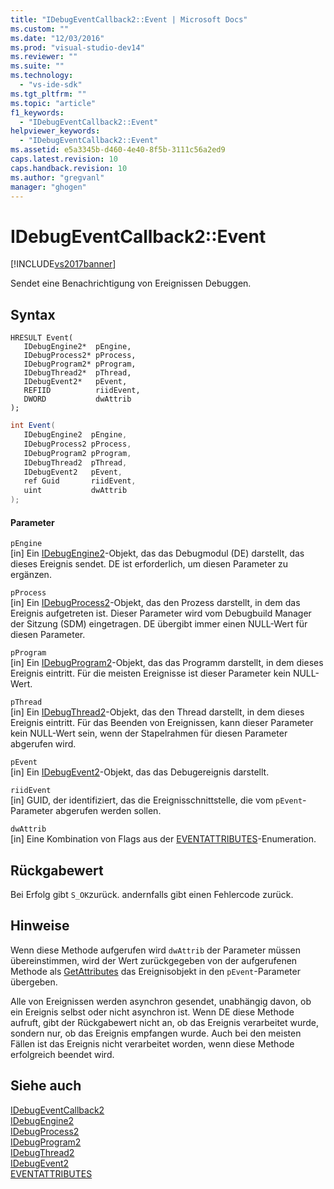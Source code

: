 ```yaml
---
title: "IDebugEventCallback2::Event | Microsoft Docs"
ms.custom: ""
ms.date: "12/03/2016"
ms.prod: "visual-studio-dev14"
ms.reviewer: ""
ms.suite: ""
ms.technology: 
  - "vs-ide-sdk"
ms.tgt_pltfrm: ""
ms.topic: "article"
f1_keywords: 
  - "IDebugEventCallback2::Event"
helpviewer_keywords: 
  - "IDebugEventCallback2::Event"
ms.assetid: e5a3345b-d460-4e40-8f5b-3111c56a2ed9
caps.latest.revision: 10
caps.handback.revision: 10
ms.author: "gregvanl"
manager: "ghogen"
---
```

# IDebugEventCallback2::Event
[!INCLUDE[vs2017banner](../../../code-quality/includes/vs2017banner.md)]

Sendet eine Benachrichtigung von Ereignissen Debuggen.  
  
## Syntax  
  
```cpp#  
HRESULT Event(   
   IDebugEngine2*  pEngine,  
   IDebugProcess2* pProcess,  
   IDebugProgram2* pProgram,  
   IDebugThread2*  pThread,  
   IDebugEvent2*   pEvent,  
   REFIID          riidEvent,  
   DWORD           dwAttrib  
);  
```  
  
```c#  
int Event(   
   IDebugEngine2  pEngine,  
   IDebugProcess2 pProcess,  
   IDebugProgram2 pProgram,  
   IDebugThread2  pThread,  
   IDebugEvent2   pEvent,  
   ref Guid       riidEvent,  
   uint           dwAttrib  
);  
```  
  
#### Parameter  
 `pEngine`  
 \[in\]  Ein [IDebugEngine2](../../../extensibility/debugger/reference/idebugengine2.md)\-Objekt, das das Debugmodul \(DE\) darstellt, das dieses Ereignis sendet.  DE ist erforderlich, um diesen Parameter zu ergänzen.  
  
 `pProcess`  
 \[in\]  Ein [IDebugProcess2](../../../extensibility/debugger/reference/idebugprocess2.md)\-Objekt, das den Prozess darstellt, in dem das Ereignis aufgetreten ist.  Dieser Parameter wird vom Debugbuild Manager der Sitzung \(SDM\) eingetragen.  DE übergibt immer einen NULL\-Wert für diesen Parameter.  
  
 `pProgram`  
 \[in\]  Ein [IDebugProgram2](../../../extensibility/debugger/reference/idebugprogram2.md)\-Objekt, das das Programm darstellt, in dem dieses Ereignis eintritt.  Für die meisten Ereignisse ist dieser Parameter kein NULL\-Wert.  
  
 `pThread`  
 \[in\]  Ein [IDebugThread2](../../../extensibility/debugger/reference/idebugthread2.md)\-Objekt, das den Thread darstellt, in dem dieses Ereignis eintritt.  Für das Beenden von Ereignissen, kann dieser Parameter kein NULL\-Wert sein, wenn der Stapelrahmen für diesen Parameter abgerufen wird.  
  
 `pEvent`  
 \[in\]  Ein [IDebugEvent2](../../../extensibility/debugger/reference/idebugevent2.md)\-Objekt, das das Debugereignis darstellt.  
  
 `riidEvent`  
 \[in\]  GUID, der identifiziert, das die Ereignisschnittstelle, die vom `pEvent`\-Parameter abgerufen werden sollen.  
  
 `dwAttrib`  
 \[in\]  Eine Kombination von Flags aus der [EVENTATTRIBUTES](../../../extensibility/debugger/reference/eventattributes.md)\-Enumeration.  
  
## Rückgabewert  
 Bei Erfolg gibt `S_OK`zurück. andernfalls gibt einen Fehlercode zurück.  
  
## Hinweise  
 Wenn diese Methode aufgerufen wird `dwAttrib` der Parameter müssen übereinstimmen, wird der Wert zurückgegeben von der aufgerufenen Methode als [GetAttributes](../../../extensibility/debugger/reference/idebugevent2-getattributes.md) das Ereignisobjekt in den `pEvent`\-Parameter übergeben.  
  
 Alle von Ereignissen werden asynchron gesendet, unabhängig davon, ob ein Ereignis selbst oder nicht asynchron ist.  Wenn DE diese Methode aufruft, gibt der Rückgabewert nicht an, ob das Ereignis verarbeitet wurde, sondern nur, ob das Ereignis empfangen wurde.  Auch bei den meisten Fällen ist das Ereignis nicht verarbeitet worden, wenn diese Methode erfolgreich beendet wird.  
  
## Siehe auch  
 [IDebugEventCallback2](../../../extensibility/debugger/reference/idebugeventcallback2.md)   
 [IDebugEngine2](../../../extensibility/debugger/reference/idebugengine2.md)   
 [IDebugProcess2](../../../extensibility/debugger/reference/idebugprocess2.md)   
 [IDebugProgram2](../../../extensibility/debugger/reference/idebugprogram2.md)   
 [IDebugThread2](../../../extensibility/debugger/reference/idebugthread2.md)   
 [IDebugEvent2](../../../extensibility/debugger/reference/idebugevent2.md)   
 [EVENTATTRIBUTES](../../../extensibility/debugger/reference/eventattributes.md)